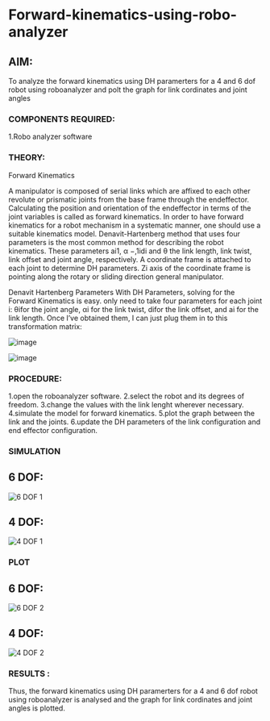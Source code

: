 # Forward-kinematics-using-robo-analyzer

## AIM: 
To analyze the forward kinematics using DH paramerters for a 4 and 6 dof robot using roboanalyzer and polt the graph for link cordinates and joint angles
### COMPONENTS REQUIRED:
1.Robo analyzer software  


### THEORY: 
  
Forward Kinematics

A manipulator is composed of serial links which are affixed to each other revolute or prismatic joints from the base frame through the endeffector. 
Calculating the position and orientation of the endeffector in terms of the joint variables is called as forward kinematics. 
In order to have forward kinematics for a robot mechanism in a systematic manner, one should use a suitable kinematics model. 
Denavit-Hartenberg method that uses four parameters is the most common method for describing the robot kinematics. 
These parameters ai1, α −,1idi and θ the link length, link twist, link offset and joint angle, respectively. 
A coordinate frame is attached to each joint to determine DH parameters. Zi axis of the coordinate frame is pointing along the rotary or sliding direction general manipulator.

Denavit Hartenberg Parameters
With DH Parameters, solving for the Forward Kinematics is easy.  only need to take four parameters for each joint 
i: θifor the joint angle, 
αi for the link twist, 
difor the link offset, and 
ai for the link length. Once I’ve obtained them, I can just plug them in to this transformation matrix:


![image](https://user-images.githubusercontent.com/36288975/170172719-ed7befc9-2894-4344-bfd5-be831bb05308.png)

 ![image](https://user-images.githubusercontent.com/36288975/170172766-b8aeb788-7fd7-4de7-b340-f04656707ebd.png)

 

### PROCEDURE:
1.open the roboanalyzer software.
2.select the robot and its degrees of freedom.
3.change the values with the link lenght wherever necessary.
4.simulate the model for forward kinematics.
5.plot the graph between the link and the joints.
6.update the DH parameters of the link configuration and end effector configuration.




### SIMULATION 
 ## 6 DOF:
 ![6 DOF 1](https://github.com/IamShakthi/Forward-kinematics-using-robot-analyzer/assets/117913445/7d2df985-2ad2-4494-be74-4272537f9d4c)

 
 ## 4 DOF:
 ![4 DOF 1](https://github.com/IamShakthi/Forward-kinematics-using-robot-analyzer/assets/117913445/6edc6e24-c5e3-483e-a5ac-7e81df62424c)

 
 
 ### PLOT 
   ## 6 DOF:
 ![6 DOF 2](https://github.com/IamShakthi/Forward-kinematics-using-robot-analyzer/assets/117913445/7621be9a-4679-4dec-a77e-1d28e172ac34)

 
 ## 4 DOF: 
 ![4 DOF 2](https://github.com/IamShakthi/Forward-kinematics-using-robot-analyzer/assets/117913445/1eb94096-826b-4c5f-b69d-a79e9556227d)

 
 
 
 
 
### RESULTS :  
 Thus, the forward kinematics using DH paramerters for a 4 and 6 dof robot using roboanalyzer is analysed and the graph for link cordinates and joint angles is plotted.
